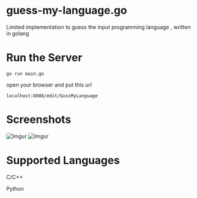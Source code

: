 # guess-my-language.go
Limited implementation to guess the input programming language , written in golang

# Run the Server 
``` go run main.go ```

open your browser and put this url

``` localhost:8080/edit/GussMyLanguage ```

# Screenshots
![Imgur](http://i.imgur.com/w3fFhjQ.png)
![Imgur](http://i.imgur.com/QQUYDnp.png)
# Supported Languages
  C/C++
  
  Python
